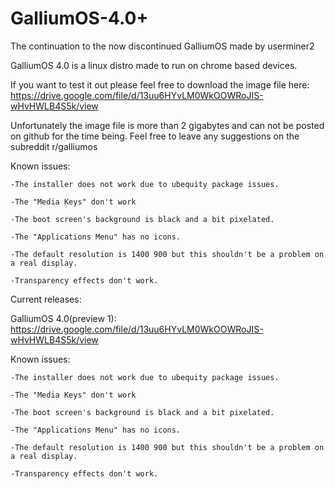 # GalliumOS-4.0+
The continuation to the now discontinued GalliumOS made by userminer2

GalliumOS 4.0 is a linux distro made to run on chrome based devices.

If you want to test it out please feel free to download the image file here:
https://drive.google.com/file/d/13uu6HYvLM0WkOOWRoJIS-wHvHWLB4S5k/view

Unfortunately the image file is more than 2 gigabytes and can not be posted on github for the time being.
Feel free to leave any suggestions on the subreddit r/galliumos



Known issues:

    -The installer does not work due to ubequity package issues.
  
    -The "Media Keys" don't work
  
    -The boot screen's background is black and a bit pixelated.
  
    -The "Applications Menu" has no icons.
  
    -The default resolution is 1400 900 but this shouldn't be a problem on a real display.
  
    -Transparency effects don't work.



Current releases:

GalliumOS 4.0(preview 1):
https://drive.google.com/file/d/13uu6HYvLM0WkOOWRoJIS-wHvHWLB4S5k/view

Known issues:

    -The installer does not work due to ubequity package issues.
  
    -The "Media Keys" don't work
  
    -The boot screen's background is black and a bit pixelated.
  
    -The "Applications Menu" has no icons.
  
    -The default resolution is 1400 900 but this shouldn't be a problem on a real display.
  
    -Transparency effects don't work.
